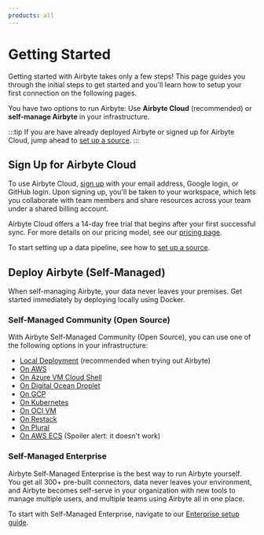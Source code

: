 ```yaml
---
products: all
---
```


# Getting Started

Getting started with Airbyte takes only a few steps! This page guides you through the initial steps
to get started and you'll learn how to setup your first connection on the following pages.

You have two options to run Airbyte: Use **Airbyte Cloud** (recommended) or **self-manage Airbyte**
in your infrastructure.

:::tip If you are have already deployed Airbyte or signed up for Airbyte Cloud, jump ahead to
[set up a source](./add-a-source.md). :::

## Sign Up for Airbyte Cloud

To use Airbyte Cloud, [sign up](https://cloud.airbyte.io/signup) with your email address, Google
login, or GitHub login. Upon signing up, you'll be taken to your workspace, which lets you
collaborate with team members and share resources across your team under a shared billing account.

Airbyte Cloud offers a 14-day free trial that begins after your first successful sync. For more
details on our pricing model, see our [pricing page](https://www.airbyte.com/pricing).

To start setting up a data pipeline, see how to [set up a source](./add-a-source.md).

## Deploy Airbyte (Self-Managed)

When self-managing Airbyte, your data never leaves your premises. Get started immediately by
deploying locally using Docker.

### Self-Managed Community (Open Source)

With Airbyte Self-Managed Community (Open Source), you can use one of the following options in your
infrastructure:

- [Local Deployment](/deploying-airbyte/local-deployment.md) (recommended when trying out Airbyte)
- [On AWS](/deploying-airbyte/on-aws-ec2.md)
- [On Azure VM Cloud Shell](/deploying-airbyte/on-azure-vm-cloud-shell.md)
- [On Digital Ocean Droplet](/deploying-airbyte/on-digitalocean-droplet.md)
- [On GCP](/deploying-airbyte/on-gcp-compute-engine.md)
- [On Kubernetes](/deploying-airbyte/on-kubernetes-via-helm.md)
- [On OCI VM](/deploying-airbyte/on-oci-vm.md)
- [On Restack](/deploying-airbyte/on-restack.md)
- [On Plural](/deploying-airbyte/on-plural.md)
- [On AWS ECS](/deploying-airbyte/on-aws-ecs.md) (Spoiler alert: it doesn't work)

### Self-Managed Enterprise

Airbyte Self-Managed Enterprise is the best way to run Airbyte yourself. You get all 300+ pre-built
connectors, data never leaves your environment, and Airbyte becomes self-serve in your organization
with new tools to manage multiple users, and multiple teams using Airbyte all in one place.

To start with Self-Managed Enterprise, navigate to our
[Enterprise setup guide](/enterprise-setup/README.md).

